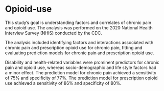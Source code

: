 # Opioid-use
This study’s goal is understanding factors and correlates of chronic pain and opioid use. The analysis was performed on the 2020 National Health Interview Survey (NHIS) conducted by the CDC.

The analysis included identifying factors and interactions associated with chronic pain and prescription opioid use for chronic pain, fitting and evaluating prediction models for chronic pain and prescription opioid use.

Disability and health-related variables were prominent predictors for chronic pain and opioid use, whereas socio-demographic and life style factors had a minor effect.
The prediction model for chronic pain achieved a sensitivity of 75% and specificity of 77%.
The prediction model for prescription opioid use achieved a sensitivity of 86% and specificity of 80%.
